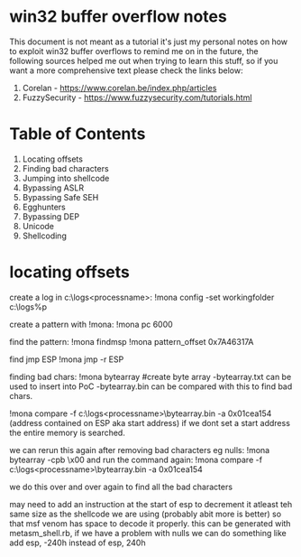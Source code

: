 win32 buffer overflow notes
===========================
This document is not meant as a tutorial it's just my personal notes on how to exploit win32 buffer overflows to remind me on in the future, the following sources helped me out when trying to learn this stuff, so if you want a more comprehensive text please check the links below:

1. Corelan -  https://www.corelan.be/index.php/articles
2. FuzzySecurity - https://www.fuzzysecurity.com/tutorials.html

Table of Contents
=================
1. Locating offsets
2. Finding bad characters
3. Jumping into shellcode
4. Bypassing ASLR
5. Bypassing Safe SEH
6. Egghunters
7. Bypassing DEP
8. Unicode
9. Shellcoding
 

locating offsets
================


create a log in c:\logs\<processname>:
!mona config -set workingfolder c:\logs\%p

create a pattern with !mona:
!mona pc 6000

find the pattern:
!mona findmsp
!mona pattern_offset 0x7A46317A

find jmp ESP
!mona jmp -r ESP

finding bad chars:
!mona bytearray #create byte array
-bytearray.txt can be used to insert into PoC
-bytearray.bin can be compared with this to find bad chars.

!mona compare -f c:\logs\<processname>\bytearray.bin -a 0x01cea154 (address contained on ESP aka start address) if we dont set a start address the entire memory is searched.

we can rerun this again after removing bad characters eg nulls:
!mona bytearray -cpb \x00 
and run the command again:
!mona compare -f c:\logs\<processname>\bytearray.bin -a 0x01cea154

we do this over and over again to find all the bad characters

may need to add an instruction at the start of esp to decrement it atleast teh same size as the shellcode we are using (probably abit more is better) so that msf venom has space to decode it properly. this can be generated with metasm_shell.rb, if we have a problem with nulls we can do something like add esp, -240h instead of esp, 240h






